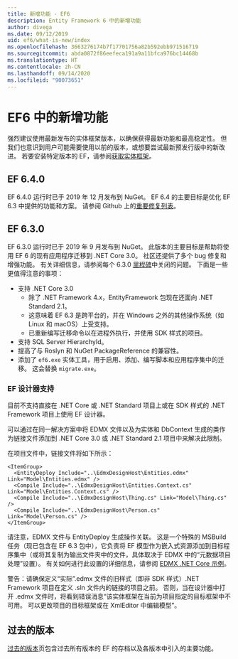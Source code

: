```yaml
---
title: 新增功能 - EF6
description: Entity Framework 6 中的新增功能
author: divega
ms.date: 09/12/2019
uid: ef6/what-is-new/index
ms.openlocfilehash: 3663276174b7f17701756a82b592ebb971516719
ms.sourcegitcommit: abda0872f86eefeca191a9a11bfca976bc14468b
ms.translationtype: HT
ms.contentlocale: zh-CN
ms.lasthandoff: 09/14/2020
ms.locfileid: "90073651"
---
```

# <a name="whats-new-in-ef6"></a>EF6 中的新增功能

强烈建议使用最新发布的实体框架版本，以确保获得最新功能和最高稳定性。
但我们也意识到用户可能需要使用以前的版本，或想要尝试最新预发行版中的新改进。
若要安装特定版本的 EF，请参阅[获取实体框架](xref:ef6/fundamentals/install)。

## <a name="ef-640"></a>EF 6.4.0

EF 6.4.0 运行时已于 2019 年 12 月发布到 NuGet。 EF 6.4 的主要目标是优化 EF 6.3 中提供的功能和方案。 请参阅 Github 上的[重要修复列表](https://github.com/dotnet/ef6/milestone/14?closed=1)。

## <a name="ef-630"></a>EF 6.3.0

EF 6.3.0 运行时已于 2019 年 9 月发布到 NuGet。 此版本的主要目标是帮助将使用 EF 6 的现有应用程序迁移到 .NET Core 3.0。 社区还提供了多个 bug 修复和增强功能。 有关详细信息，请参阅每个 6.3.0 [里程碑](https://github.com/aspnet/EntityFramework6/milestones?state=closed)中关闭的问题。 下面是一些更值得注意的事项：

- 支持 .NET Core 3.0
  - 除了 .NET Framework 4.x，EntityFramework 包现在还面向 .NET Standard 2.1。
  - 这意味着 EF 6.3 是跨平台的，并在 Windows 之外的其他操作系统（如 Linux 和 macOS）上受支持。
  - 已重新编写迁移命令以在进程外执行，并使用 SDK 样式的项目。
- 支持 SQL Server HierarchyId。
- 提高了与 Roslyn 和 NuGet PackageReference 的兼容性。
- 添加了 `ef6.exe` 实体工具，用于启用、添加、编写脚本和应用程序集中的迁移。 这会替换 `migrate.exe`。

### <a name="ef-designer-support"></a>EF 设计器支持

目前不支持直接在 .NET Core 或 .NET Standard 项目上或在 SDK 样式的 .NET Framework 项目上使用 EF 设计器。 

可以通过在同一解决方案中将 EDMX 文件以及为实体和 DbContext 生成的类作为链接文件添加到 .NET Core 3.0 或 .NET Standard 2.1 项目中来解决此限制。

在项目文件中，链接文件将如下所示：

``` csproj 
<ItemGroup>
  <EntityDeploy Include="..\EdmxDesignHost\Entities.edmx" Link="Model\Entities.edmx" />
  <Compile Include="..\EdmxDesignHost\Entities.Context.cs" Link="Model\Entities.Context.cs" />
  <Compile Include="..\EdmxDesignHost\Thing.cs" Link="Model\Thing.cs" />
  <Compile Include="..\EdmxDesignHost\Person.cs" Link="Model\Person.cs" />
</ItemGroup>
```

请注意，EDMX 文件与 EntityDeploy 生成操作关联。 这是一个特殊的 MSBuild 任务（现已包含在 EF 6.3 包中），它负责将 EF 模型作为嵌入式资源添加到目标程序集中（或将其复制为输出文件夹中的文件，具体取决于 EDMX 中的“元数据项目处理”设置）。 有关如何进行此设置的详细信息，请参阅 [EDMX .NET Core 示例](https://aka.ms/EdmxDotNetCoreSample)。

警告：请确保定义“实际”.edmx 文件的旧样式（即非 SDK 样式）.NET Framework 项目在定义 .sln 文件内的链接的项目之前。 否则，当在设计器中打开 .edmx 文件时，将看到错误消息“该实体框架在当前为项目指定的目标框架中不可用。 可以更改项目的目标框架或在 XmlEditor 中编辑模型”。

## <a name="past-releases"></a>过去的版本

[过去的版本](xref:ef6/what-is-new/past-releases)页包含过去所有版本的 EF 的存档以及各版本中引入的主要功能。
